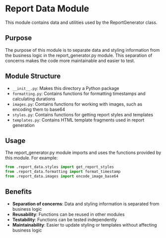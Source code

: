 # Report Data Module

This module contains data and utilities used by the ReportGenerator class.

## Purpose

The purpose of this module is to separate data and styling information from the business logic in the report_generator.py module. This separation of concerns makes the code more maintainable and easier to test.

## Module Structure

- `__init__.py`: Makes this directory a Python package
- `formatting.py`: Contains functions for formatting timestamps and calculating durations
- `images.py`: Contains functions for working with images, such as encoding them to base64
- `styles.py`: Contains functions for getting report styles and templates
- `templates.py`: Contains HTML template fragments used in report generation

## Usage

The report_generator.py module imports and uses the functions provided by this module. For example:

```python
from .report_data.styles import get_report_styles
from .report_data.formatting import format_timestamp
from .report_data.images import encode_image_base64
```

## Benefits

- **Separation of concerns**: Data and styling information is separated from business logic
- **Reusability**: Functions can be reused in other modules
- **Testability**: Functions can be tested independently
- **Maintainability**: Easier to update styling or templates without affecting business logic